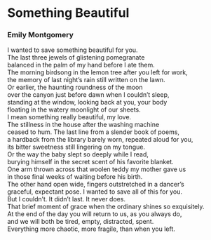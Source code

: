 # Something Beautiful  
  
### Emily Montgomery  
  
I wanted to save something beautiful for you.  
The last three jewels of glistening pomegranate  
balanced in the palm of my hand before I ate them.  
The morning birdsong in the lemon tree after you left for work,  
the memory of last night’s rain still written on the lawn.  
Or earlier, the haunting roundness of the moon  
over the canyon just before dawn when I couldn’t sleep,  
standing at the window, looking back at you, your body  
floating in the watery moonlight of our sheets.  
I mean something really beautiful, my love.  
The stillness in the house after the washing machine  
ceased to hum. The last line from a slender book of poems,  
a hardback from the library barely worn, repeated aloud for you,  
its bitter sweetness still lingering on my tongue.  
Or the way the baby slept so deeply while I read,  
burying himself in the secret scent of his favorite blanket.  
One arm thrown across that woolen teddy my mother gave us  
in those final weeks of waiting before his birth.  
The other hand open wide, fingers outstretched in a dancer’s  
graceful, expectant pose. I wanted to save all of this for you.  
But I couldn’t. It didn’t last. It never does.  
That brief moment of grace when the ordinary shines so exquisitely.  
At the end of the day you will return to us, as you always do,  
and we will both be tired, empty, distracted, spent.  
Everything more chaotic, more fragile, than when you left.  
  

